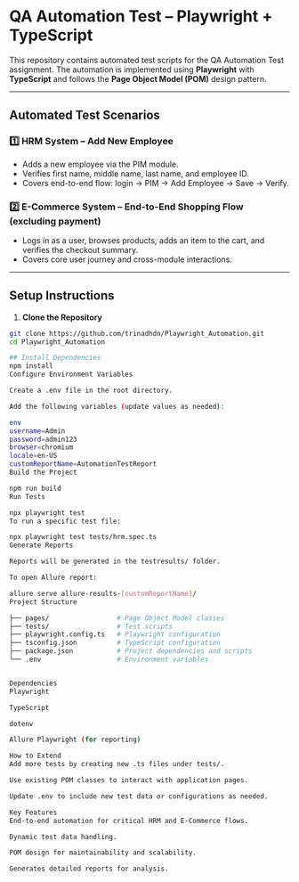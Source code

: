 # QA Automation Test – Playwright + TypeScript

This repository contains automated test scripts for the QA Automation Test assignment. The automation is implemented using **Playwright** with **TypeScript** and follows the **Page Object Model (POM)** design pattern.

---

## Automated Test Scenarios

### 1️⃣ HRM System – Add New Employee
- Adds a new employee via the PIM module.
- Verifies first name, middle name, last name, and employee ID.
- Covers end-to-end flow: login → PIM → Add Employee → Save → Verify.

### 2️⃣ E-Commerce System – End-to-End Shopping Flow (excluding payment)
- Logs in as a user, browses products, adds an item to the cart, and verifies the checkout summary.
- Covers core user journey and cross-module interactions.

---

## Setup Instructions

1. **Clone the Repository**
```bash
git clone https://github.com/trinadhdn/Playwright_Automation.git
cd Playwright_Automation

## Install Dependencies
npm install
Configure Environment Variables

Create a .env file in the root directory.

Add the following variables (update values as needed):

env
username=Admin
password=admin123
browser=chromium
locale=en-US
customReportName=AutomationTestReport
Build the Project

npm run build
Run Tests

npx playwright test
To run a specific test file:

npx playwright test tests/hrm.spec.ts
Generate Reports

Reports will be generated in the testresults/ folder.

To open Allure report:

allure serve allure-results-[customReportName]/
Project Structure

├── pages/                 # Page Object Model classes
├── tests/                 # Test scripts
├── playwright.config.ts   # Playwright configuration
├── tsconfig.json          # TypeScript configuration
├── package.json           # Project dependencies and scripts
└── .env                   # Environment variables


Dependencies
Playwright

TypeScript

dotenv

Allure Playwright (for reporting)

How to Extend
Add more tests by creating new .ts files under tests/.

Use existing POM classes to interact with application pages.

Update .env to include new test data or configurations as needed.

Key Features
End-to-end automation for critical HRM and E-Commerce flows.

Dynamic test data handling.

POM design for maintainability and scalability.

Generates detailed reports for analysis.


